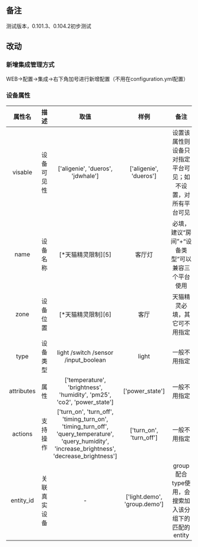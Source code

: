 ## 备注
测试版本，0.101.3、0.104.2初步测试
## 改动
### 新增集成管理方式
WEB->配置->集成->右下角加号进行新增配置（不用在configuration.yml配置）

### 设备属性
| 属性名 | 描述 | 取值 | 样例 | 备注 |
| :-: | :-: | :-: | :-: | :-: |
| visable | 设备可见性 | ['aligenie', 'dueros', 'jdwhale'] | ['aligenie', 'dueros'] | 设置该属性则设备只对指定平台可见；如不设置，对所有平台可见 |
| name | 设备名称 | [*天猫精灵限制][5] | 客厅灯 | 必填，建议“房间”+“设备类型”可以兼容三个平台使用 |
| zone | 设备位置| [*天猫精灵限制][6] | 客厅 | 天猫精灵必填，其它可不用指定 |
| type | 设备类型 | light /switch /sensor /input_boolean | light | 一般不用指定 |
| attributes | 属性 | ['temperature', 'brightness', 'humidity', 'pm25', 'co2', 'power_state'] | ['power_state'] | 一般不用指定 |
| actions | 支持操作 | ['turn_on', 'turn_off', 'timing_turn_on', 'timing_turn_off', 'query_temperature', 'query_humidity', 'increase_brightness', 'decrease_brightness'] | ['turn_on', 'turn_off'] | 一般不用指定 |
| entity_id | 关联真实设备 | - | ['light.demo', 'group.demo'] | group配合type使用，会搜索加入该分组下的匹配的entity |